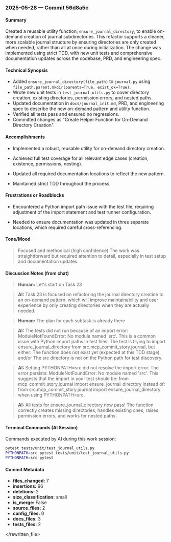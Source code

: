 ### 2025-05-28 — Commit 56d8a5c

#### Summary

Created a reusable utility function, `ensure_journal_directory`, to enable on-demand creation of journal subdirectories. This refactor supports a cleaner, more scalable journal structure by ensuring directories are only created when needed, rather than all at once during initialization. The change was implemented using strict TDD, with new unit tests and comprehensive documentation updates across the codebase, PRD, and engineering spec.

#### Technical Synopsis

- Added `ensure_journal_directory(file_path)` to `journal.py` using `file_path.parent.mkdir(parents=True, exist_ok=True)`.
- Wrote new unit tests in `test_journal_utils.py` to cover directory creation, existing directories, permission errors, and nested paths.
- Updated documentation in `docs/journal_init.md`, PRD, and engineering spec to describe the new on-demand pattern and utility function.
- Verified all tests pass and ensured no regressions.
- Committed changes as "Create Helper Function for On-Demand Directory Creation".

#### Accomplishments
- Implemented a robust, reusable utility for on-demand directory creation.

- Achieved full test coverage for all relevant edge cases (creation, existence, permissions, nesting).

- Updated all required documentation locations to reflect the new pattern.

- Maintained strict TDD throughout the process.

#### Frustrations or Roadblocks
- Encountered a Python import path issue with the test file, requiring adjustment of the import statement and test runner configuration.

- Needed to ensure documentation was updated in three separate locations, which required careful cross-referencing.

#### Tone/Mood
> Focused and methodical (high confidence)
> The work was straightforward but required attention to detail, especially in test setup and documentation updates.

#### Discussion Notes (from chat)
> **Human:** Let's start on Task 23

> **AI:** Task 23 is focused on refactoring the journal directory creation to an on-demand pattern, which will improve maintainability and user experience by only creating directories when they are actually needed.

> **Human:** The plan for each subtask is already there

> **AI:** The tests did not run because of an import error: ModuleNotFoundError: No module named 'src'. This is a common issue with Python import paths in test files. The test is trying to import ensure_journal_directory from src.mcp_commit_story.journal, but either: The function does not exist yet (expected at this TDD stage), and/or The src directory is not on the Python path for test discovery.

> **AI:** Setting PYTHONPATH=src did not resolve the import error. The error persists: ModuleNotFoundError: No module named 'src'. This suggests that the import in your test should be: from mcp_commit_story.journal import ensure_journal_directory instead of: from src.mcp_commit_story.journal import ensure_journal_directory when using PYTHONPATH=src.

> **AI:** All tests for ensure_journal_directory now pass! The function correctly creates missing directories, handles existing ones, raises permission errors, and works for nested paths.

#### Terminal Commands (AI Session)
Commands executed by AI during this work session:
```bash
pytest tests/unit/test_journal_utils.py
PYTHONPATH=src pytest tests/unit/test_journal_utils.py
PYTHONPATH=src pytest
```

#### Commit Metadata
- **files_changed:** 7
- **insertions:** 96
- **deletions:** 2
- **size_classification:** small
- **is_merge:** False
- **source_files:** 2
- **config_files:** 0
- **docs_files:** 3
- **tests_files:** 2

</rewritten_file> 